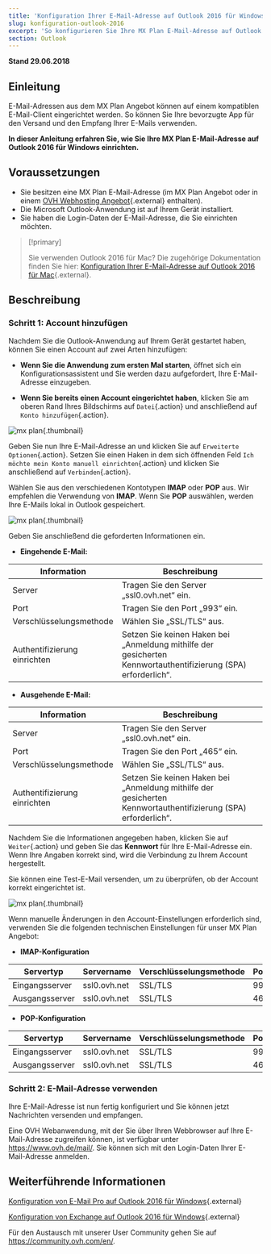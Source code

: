 ```yaml
---
title: 'Konfiguration Ihrer E-Mail-Adresse auf Outlook 2016 für Windows'
slug: konfiguration-outlook-2016
excerpt: 'So konfigurieren Sie Ihre MX Plan E-Mail-Adresse auf Outlook 2016 für Windows'
section: Outlook
---
```


**Stand 29.06.2018**

## Einleitung

E-Mail-Adressen aus dem MX Plan Angebot können auf einem kompatiblen E-Mail-Client eingerichtet werden. So können Sie Ihre bevorzugte App für den Versand und den Empfang Ihrer E-Mails verwenden.

**In dieser Anleitung erfahren Sie, wie Sie Ihre MX Plan E-Mail-Adresse auf Outlook 2016 für Windows einrichten.**

## Voraussetzungen

- Sie besitzen eine MX Plan E-Mail-Adresse (im MX Plan Angebot oder in einem [OVH Webhosting Angebot](https://www.ovh.de/hosting/){.external} enthalten).
- Die Microsoft Outlook-Anwendung ist auf Ihrem Gerät installiert.
- Sie haben die Login-Daten der E-Mail-Adresse, die Sie einrichten möchten.

> [!primary] 
>
> Sie verwenden Outlook 2016 für Mac? Die zugehörige Dokumentation finden Sie hier: [Konfiguration Ihrer E-Mail-Adresse auf Outlook 2016 für Mac](https://docs.ovh.com/de/emails/konfiguration-outlook-2016-mac/){.external}.
>

## Beschreibung

### Schritt 1: Account hinzufügen

Nachdem Sie die Outlook-Anwendung auf Ihrem Gerät gestartet haben, können Sie einen Account auf zwei Arten hinzufügen:

- **Wenn Sie die Anwendung zum ersten Mal starten**, öffnet sich ein Konfigurationsassistent und Sie werden dazu aufgefordert, Ihre E-Mail-Adresse einzugeben.

- **Wenn Sie bereits einen Account eingerichtet haben**, klicken Sie am oberen Rand Ihres Bildschirms auf `Datei`{.action} und anschließend auf `Konto hinzufügen`{.action}.

![mx plan](images/configuration-outlook-2016-windows-step1.png){.thumbnail}

Geben Sie nun Ihre E-Mail-Adresse an und klicken Sie auf `Erweiterte Optionen`{.action}. Setzen Sie einen Haken in dem sich öffnenden Feld `Ich möchte mein Konto manuell einrichten`{.action} und klicken Sie anschließend auf `Verbinden`{.action}.

Wählen Sie aus den verschiedenen Kontotypen **IMAP** oder **POP** aus. Wir empfehlen die Verwendung von **IMAP**. Wenn Sie **POP** auswählen, werden Ihre E-Mails lokal in Outlook gespeichert.

![mx plan](images/configuration-outlook-2016-windows-step2.png){.thumbnail}

Geben Sie anschließend die geforderten Informationen ein.

- **Eingehende E-Mail:**

|Information|Beschreibung|
|---|---|
|Server|Tragen Sie den Server „ssl0.ovh.net“ ein.|
|Port|Tragen Sie den Port „993“ ein.|
|Verschlüsselungsmethode|Wählen Sie „SSL/TLS“ aus.|
|Authentifizierung einrichten|Setzen Sie keinen Haken bei „Anmeldung mithilfe der gesicherten Kennwortauthentifizierung (SPA) erforderlich“.|

- **Ausgehende E-Mail:**

|Information|Beschreibung|
|---|---|
|Server|Tragen Sie den Server „ssl0.ovh.net“ ein.|
|Port|Tragen Sie den Port „465“ ein.|
|Verschlüsselungsmethode|Wählen Sie „SSL/TLS“ aus.|
|Authentifizierung einrichten|Setzen Sie keinen Haken bei „Anmeldung mithilfe der gesicherten Kennwortauthentifizierung (SPA) erforderlich“.|

Nachdem Sie die Informationen angegeben haben, klicken Sie auf `Weiter`{.action} und geben Sie das **Kennwort** für Ihre E-Mail-Adresse ein. Wenn Ihre Angaben korrekt sind, wird die Verbindung zu Ihrem Account hergestellt.

Sie können eine Test-E-Mail versenden, um zu überprüfen, ob der Account korrekt eingerichtet ist.

![mx plan](images/configuration-outlook-2016-windows-step3.png){.thumbnail}

Wenn manuelle Änderungen in den Account-Einstellungen erforderlich sind, verwenden Sie die folgenden technischen Einstellungen für unser MX Plan Angebot:

- **IMAP-Konfiguration**

|Servertyp|Servername|Verschlüsselungsmethode|Port|
|---|---|---|---|
|Eingangsserver|ssl0.ovh.net|SSL/TLS|993|
|Ausgangsserver|ssl0.ovh.net|SSL/TLS|465|

- **POP-Konfiguration**

|Servertyp|Servername|Verschlüsselungsmethode|Port|
|---|---|---|---|
|Eingangsserver|ssl0.ovh.net|SSL/TLS|995|
|Ausgangsserver|ssl0.ovh.net|SSL/TLS|465|

### Schritt 2: E-Mail-Adresse verwenden

Ihre E-Mail-Adresse ist nun fertig konfiguriert und Sie können jetzt Nachrichten versenden und empfangen.

Eine OVH Webanwendung, mit der Sie über Ihren Webbrowser auf Ihre E-Mail-Adresse zugreifen können, ist verfügbar unter <https://www.ovh.de/mail/>. Sie können sich mit den Login-Daten Ihrer E-Mail-Adresse anmelden.

## Weiterführende Informationen

[Konfiguration von E-Mail Pro auf Outlook 2016 für Windows](https://docs.ovh.com/de/emails-pro/konfiguration-outlook-2016/){.external}

[Konfiguration von Exchange auf Outlook 2016 für Windows](https://docs.ovh.com/de/microsoft-collaborative-solutions/exchange-automatische-konfiguration-auf-outlook-2016/){.external}

Für den Austausch mit unserer User Community gehen Sie auf <https://community.ovh.com/en/>.